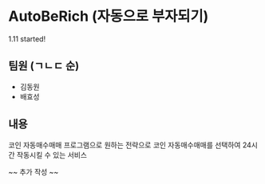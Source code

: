 # AutoBeRich (자동으로 부자되기)

1.11 started!

## 팀원 (ㄱㄴㄷ 순)

- 김동원
- 배효성

## 내용

코인 자동매수매매 프로그램으로 원하는 전략으로 코인 자동매수매매를 선택하여 24시간 작동시킬 수 있는 서비스

~~ 추가 작성 ~~
